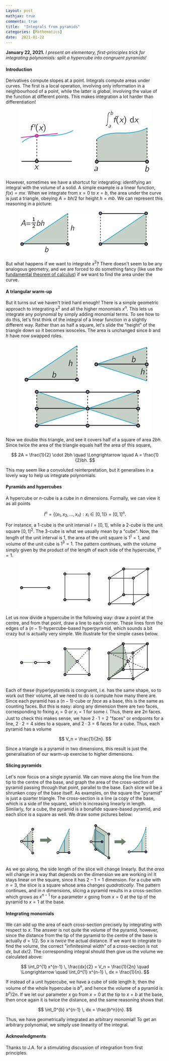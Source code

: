 ```yaml
---
Layout: post
mathjax: true
comments: true
title:  "Integrals from pyramids"
categories: [Mathematics]
date:  2021-01-22
---
```


**January 22, 2021.** *I present an elementary, first-principles
  trick for integrating polynomials: split a hypercube into congruent pyramids!*

#### Introduction

Derivatives compute slopes at a point.
Integrals compute areas under curves.
The first is a local operation, involving only information in a
neighbourhood of a point, while the latter is *global*, involving the
value of the function at different points.
This makes integration a lot harder than differentiation!

<figure>
    <div style="text-align:center"><img src
    ="/images/posts/pyramid1.png"/>
	</div>
	</figure>

However, sometimes we have a shortcut for integrating: identifying an
integral with the volume of a solid.
A simple example is a linear function, $f(x) = mx$. When we integrate
from $x = 0$ to $x = b$, the area under the curve is just a triangle,
obeying $A = bh/2$ for height $h = mb$.
We can represent this reasoning in a picture:

<figure>
    <div style="text-align:center"><img src
    ="/images/posts/pyramid2.png"/>
	</div>
	</figure>

But what happens if we want to integrate $x^2$?
There doesn't seem to be any analogous geometry, and we are forced to
do something fancy (like use the
[fundamental theorem of calculus](https://en.wikipedia.org/wiki/Fundamental_theorem_of_calculus))
if we want to find the area under the curve.

#### A triangular warm-up

But it turns out we haven't tried hard enough!
There is a simple geometric approach to integrating $x^2$ and all the
higher monomials $x^n$.
This lets us integrate any polynomial by simply adding monomial terms.
To see how to do this, let's first think of the integral of a linear
function in a slightly different way.
Rather than as half a square, let's slide the "height" of the triangle
down so it becomes isosceles.
The area is unchanged since $b$ and $h$ have now swapped roles.

<figure>
    <div style="text-align:center"><img src
    ="/images/posts/pyramid3.png"/>
	</div>
	</figure>

Now we double this triangle, and see it covers half of a square of
area $2bh$. Since twice the area of the triangle equals half the area
of this square,

$$
2A = \frac{1}{2} \cdot 2bh \quad \Longrightarrow \quad A = \frac{1}{2}bh.
$$

This may seem like a convoluted reinterpretation, but it generalises
in a lovely way to help us integrate polynomials.

#### Pyramids and hypercubes

A hypercube or $n$-cube is a cube in $n$ dimensions.
Formally, we can view it as all points

$$
I^n = \{(x_1, x_2, \ldots, x_n) : x_i \in [0, 1]\} = [0, 1]^n.
$$

For instance, a $1$-cube is the unit interval $I = [0, 1]$, while a
$2$-cube is the unit square $[0 ,1]^2$.
The $3$-cube is what we usually mean by a "cube".
Now, the length of the unit interval is $1$, the area of the unit
square is $1^1 = 1$, and volume of the unit cube is $1^3 = 1$.
The pattern continues, with the volume simply given by the product of
the length of each side of the hypercube, $1^n = 1$.

<figure>
    <div style="text-align:center"><img src
    ="/images/posts/pyramid4.png"/>
	</div>
	</figure>

Let us now divide a hypercube in the following way: draw a point at
the centre, and from that point, draw a line to each corner.
These lines form the edges of a $(n-1)$-hypercube-based hyperpyramid,
which sounds a bit crazy but is actually very simple.
We illustrate for the simple cases below.

<figure>
    <div style="text-align:center"><img src
    ="/images/posts/pyramid5.png"/>
	</div>
	</figure>

Each of these (hyper)pyramids is congruent, i.e. has the same shape,
so to work out their volume, all we need to do is compute how many there
are.
Since each pyramid has a $(n-1)$-cube or *face* as a base, this is the
same as counting faces.
But this is easy: along any dimension there are two faces,
corresponding to fixing $x_i = 0$ or $x_i = 1$ for some $i$.
Thus, there are $2n$ faces.
Just to check this makes sense, we have $2 \cdot 1 = 2$ "faces" or
endpoints for a line, $2 \cdot 2 = 4$ sides to a square, and $2 \cdot
3 = 6$ faces for a cube.
Thus, each pyramid has a volume

$$
V_n = \frac{1}{2n}.
$$

Since a triangle is a pyramid in two dimensions, this result is just
the generalisation of our warm-up exercise to higher dimensions.

#### Slicing pyramids

Let's now focus on a single pyramid.
We can move along the line from the tip to the centre of the base, and
graph the area of the cross-section of pyramid passing through that point,
parallel to the base.
Each slice will be a shrunken copy of the base itself.
As examples, on the square the "pyramid" is just a quarter triangle.
The cross-section is a line (a copy of the base, which is a side of the
square), which is increasing linearly in length.
Similarly, for a cube, the pyramid is a bonafide square-based pyramid,
and each slice is a square as well.
We draw some pictures below:

<figure>
    <div style="text-align:center"><img src
    ="/images/posts/pyramid6.png"/>
	</div>
	</figure>

As we go along, the side length of the slice will change linearly.
But the *area* will change in a way that depends on the dimension we
are working in! It stays linear on the square, since it has $2 - 1 =
1$ dimension.
For a cube with $n = 3$, the slice is a square whose area changes
*quadratically*.
The pattern continues, and in $n$ dimensions, slicing a pyramid
results in a cross-section which grows as $x^{n-1}$ for a parameter
$x$ going from $x = 0$ at the tip of the pyramid to $x = 1$ at the
base.

#### Integrating monomials

We can add up the area of each cross-section precisely by integrating
with respect to $x$.
The answer is not quite the volume of the pyramid, however, since the
distance from the tip of the pyramid to the centre of the base is
actually $d = 1/2$.
So $x$ is *twice* the actual distance.
If we want to integrate to find the volume, the correct "infinitesimal
width" of a cross-section is not $dx$, but $dx/2$.
The corresponding integral should then give us the volume we
calculated above:

$$
\int_0^{1} x^{n-1} \, \frac{dx}{2} = V_n = \frac{1}{2n} \quad \Longrightarrow \quad \int_0^{1} x^{n-1} \, dx = \frac{1}{n}.
$$

If instead of a unit hypercube, we have a cube of side length $b$,
then the volume of the whole hypercube is $b^n$, and hence the volume
of a pyramid is $b^n/2n$.
If we let our parameter $x$ go from $x = 0$ at the tip to $x = b$ at
the base, then once again it is twice the distance, and the same
reasoning shows that

$$
\int_0^{b} x^{n-1} \, dx = \frac{b^n}{n}.
$$

Thus, we have geometrically integrated an arbitrary monomial!
To get an arbitrary polynomial, we simply use linearity of the
integral.

#### Acknowledgments

Thanks to J.A. for a stimulating discussion of integration from first principles.
